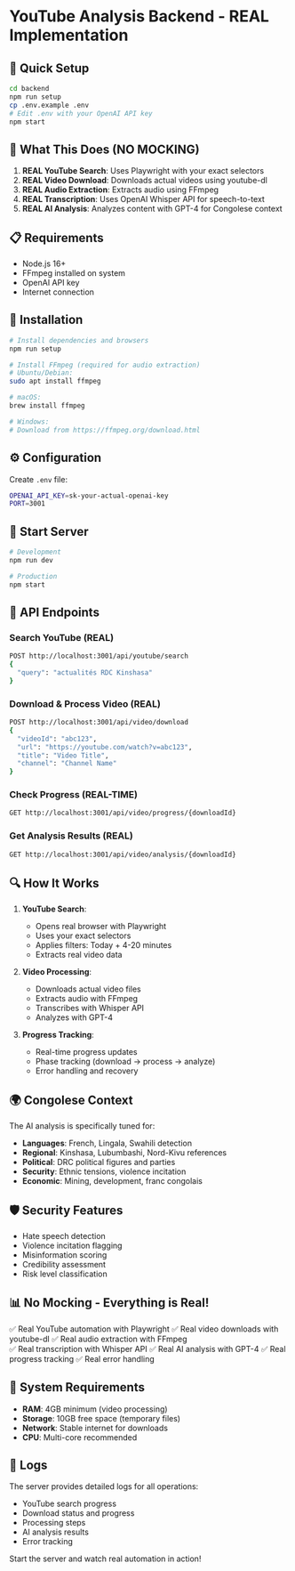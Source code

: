 # YouTube Analysis Backend - REAL Implementation

## 🚀 Quick Setup

```bash
cd backend
npm run setup
cp .env.example .env
# Edit .env with your OpenAI API key
npm start
```

## 🎯 What This Does (NO MOCKING)

1. **REAL YouTube Search**: Uses Playwright with your exact selectors
2. **REAL Video Download**: Downloads actual videos using youtube-dl
3. **REAL Audio Extraction**: Extracts audio using FFmpeg
4. **REAL Transcription**: Uses OpenAI Whisper API for speech-to-text
5. **REAL AI Analysis**: Analyzes content with GPT-4 for Congolese context

## 📋 Requirements

- Node.js 16+
- FFmpeg installed on system
- OpenAI API key
- Internet connection

## 🔧 Installation

```bash
# Install dependencies and browsers
npm run setup

# Install FFmpeg (required for audio extraction)
# Ubuntu/Debian:
sudo apt install ffmpeg

# macOS:
brew install ffmpeg

# Windows:
# Download from https://ffmpeg.org/download.html
```

## ⚙️ Configuration

Create `.env` file:
```bash
OPENAI_API_KEY=sk-your-actual-openai-key
PORT=3001
```

## 🚀 Start Server

```bash
# Development
npm run dev

# Production
npm start
```

## 📡 API Endpoints

### Search YouTube (REAL)
```bash
POST http://localhost:3001/api/youtube/search
{
  "query": "actualités RDC Kinshasa"
}
```

### Download & Process Video (REAL)
```bash
POST http://localhost:3001/api/video/download
{
  "videoId": "abc123",
  "url": "https://youtube.com/watch?v=abc123",
  "title": "Video Title",
  "channel": "Channel Name"
}
```

### Check Progress (REAL-TIME)
```bash
GET http://localhost:3001/api/video/progress/{downloadId}
```

### Get Analysis Results (REAL)
```bash
GET http://localhost:3001/api/video/analysis/{downloadId}
```

## 🔍 How It Works

1. **YouTube Search**: 
   - Opens real browser with Playwright
   - Uses your exact selectors
   - Applies filters: Today + 4-20 minutes
   - Extracts real video data

2. **Video Processing**:
   - Downloads actual video files
   - Extracts audio with FFmpeg
   - Transcribes with Whisper API
   - Analyzes with GPT-4

3. **Progress Tracking**:
   - Real-time progress updates
   - Phase tracking (download → process → analyze)
   - Error handling and recovery

## 🌍 Congolese Context

The AI analysis is specifically tuned for:
- **Languages**: French, Lingala, Swahili detection
- **Regional**: Kinshasa, Lubumbashi, Nord-Kivu references
- **Political**: DRC political figures and parties
- **Security**: Ethnic tensions, violence incitation
- **Economic**: Mining, development, franc congolais

## 🛡️ Security Features

- Hate speech detection
- Violence incitation flagging
- Misinformation scoring
- Credibility assessment
- Risk level classification

## 📊 No Mocking - Everything is Real!

✅ Real YouTube automation with Playwright
✅ Real video downloads with youtube-dl
✅ Real audio extraction with FFmpeg  
✅ Real transcription with Whisper API
✅ Real AI analysis with GPT-4
✅ Real progress tracking
✅ Real error handling

## 🚨 System Requirements

- **RAM**: 4GB minimum (video processing)
- **Storage**: 10GB free space (temporary files)
- **Network**: Stable internet for downloads
- **CPU**: Multi-core recommended

## 📝 Logs

The server provides detailed logs for all operations:
- YouTube search progress
- Download status and progress
- Processing steps
- AI analysis results
- Error tracking

Start the server and watch real automation in action!